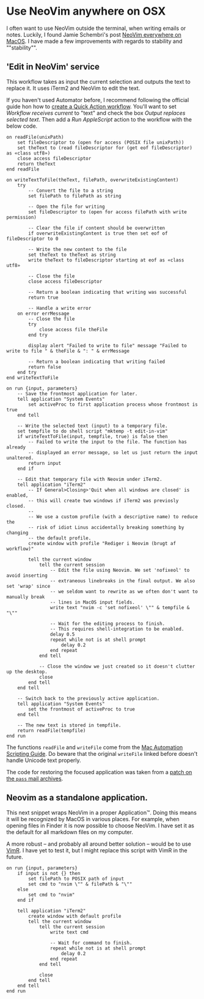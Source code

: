 # Use NeoVim anywhere on OSX

I often want to use NeoVim outside the terminal, when writing emails or notes.
Luckily, I found Jamie Schembri's post [NeoVim everywhere on MacOS].
I have made a few improvements with regards to stability and ""stability"".

[NeoVim everywhere on MacOS]: https://schembri.me/post/neovim-everywhere-on-macos/

## 'Edit in NeoVim' service

This workflow takes as input the current selection and outputs the text to replace it.
It uses iTerm2 and NeoVim to edit the text.

If you haven't used Automator before,
I recommend following the official guide hon how to [create a Quick Action workflow].
You'll want to set *Workflow receives current* to "text" and check the box *Output replaces selected text*.
Then add a *Run AppleScript* action to the workflow with the below code.

[create a Quick Action workflow]: https://support.apple.com/en-ke/guide/automator/aut73234890a/2.10/mac/14.0

```applescript
on readFile(unixPath)
	set fileDescriptor to (open for access (POSIX file unixPath))
	set theText to (read fileDescriptor for (get eof fileDescriptor) as «class utf8»)
	close access fileDescriptor
	return theText
end readFile

on writeTextToFile(theText, filePath, overwriteExistingContent)
	try
		-- Convert the file to a string
		set filePath to filePath as string

		-- Open the file for writing
		set fileDescriptor to (open for access filePath with write permission)

		-- Clear the file if content should be overwritten
		if overwriteExistingContent is true then set eof of fileDescriptor to 0

		-- Write the new content to the file
		set theText to theText as string
		write theText to fileDescriptor starting at eof as «class utf8»

		-- Close the file
		close access fileDescriptor

		-- Return a boolean indicating that writing was successful
		return true

		-- Handle a write error
	on error errMessage
		-- Close the file
		try
			close access file theFile
		end try

		display alert "Failed to write to file" message "Failed to write to file " & theFile & ": " & errMessage

		-- Return a boolean indicating that writing failed
		return false
	end try
end writeTextToFile

on run {input, parameters}
	-- Save the frontmost application for later.
	tell application "System Events"
		set activeProc to first application process whose frontmost is true
	end tell

	-- Write the selected text (input) to a temporary file.
	set tempfile to do shell script "mktemp -t edit-in-vim"
	if writeTextToFile(input, tempfile, true) is false then
		-- Failed to write the input to the file. The function has already
		-- displayed an error message, so let us just return the input unaltered.
		return input
	end if

	-- Edit that temporary file with Neovim under iTerm2.
	tell application "iTerm2"
		-- If General>Closing>'Quit when all windows are closed' is enabled,
		-- this will create two windows if iTerm2 was previosly closed.
		--
		-- We use a custom profile (with a descriptive name) to reduce the
		-- risk of idiot Linus accidentally breaking something by changing
		-- the default profile.
		create window with profile "Rediger i Neovim (brugt af workflow)"

		tell the current window
			tell the current session
				-- Edit the file using Neovim. We set 'nofixeol' to avoid inserting
				-- extraneous linebreaks in the final output. We also set 'wrap' since
				-- we seldom want to rewrite as we often don't want to manually break
				-- lines in MacOS input fields.
				write text "nvim -c 'set nofixeol' \"" & tempfile & "\""

				-- Wait for the editing process to finish.
				-- This requires shell-integration to be enabled.
				delay 0.5
				repeat while not is at shell prompt
					delay 0.2
				end repeat
			end tell

			-- Close the window we just created so it doesn't clutter up the desktop.
			close
		end tell
	end tell

	-- Switch back to the previously active application.
	tell application "System Events"
		set the frontmost of activeProc to true
	end tell

	-- The new text is stored in tempfile.
	return readFile(tempfile)
end run
```

The functions `readFile` and `writeFile` come from the [Mac Automation Scripting Guide].
Do beware that the original `writeFile` linked before doesn't handle Unicode text properly.

[Mac Automation Scripting Guide]: https://developer.apple.com/library/archive/documentation/LanguagesUtilities/Conceptual/MacAutomationScriptingGuide/ReadandWriteFiles.html

The code for restoring the focused application was taken from a [patch on the `pass` mail archives].

[patch on the `pass` mail archives]: https://lists.zx2c4.com/pipermail/password-store/2015-July/001628.html

## Neovim as a standalone application.

This next snippet wraps NeoVim in a proper Application&trade;.
Doing this means it will be recognized by MacOS in various places.
For example, when opening files in Finder it is now possible to choose NeoVim.
I have set it as the default for all markdown files on my computer.

A more robust – and probably all around better solution – would be to use [VimR].
I have yet to test it, but I might replace this script with VimR in the future.

[VimR]: <https://github.com/qvacua/vimr>

```Applescript
on run {input, parameters}
	if input is not {} then
		set filePath to POSIX path of input
		set cmd to "nvim \"" & filePath & "\""
	else
		set cmd to "nvim"
	end if

	tell application "iTerm2"
		create window with default profile
		tell the current window
			tell the current session
				write text cmd

				-- Wait for command to finish.
				repeat while not is at shell prompt
					delay 0.2
				end repeat
			end tell

			close
		end tell
	end tell
end run
```
